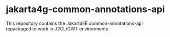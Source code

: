 # jakarta4g-common-annotations-api
This repository contains the JakartaEE common-annotations-api repackaged to work in J2CL/GWT environments
